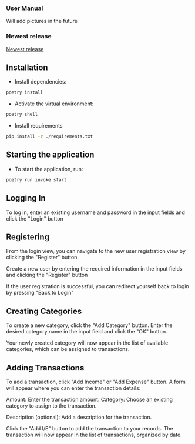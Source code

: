 ### User Manual

Will add pictures in the future
### Newest release
[Newest release](https://github.com/HerberHoover/ot-harjoitustyo/releases/tag/viikko6)

## Installation

- Install dependencies:

```bash
poetry install
```

- Activate the virtual environment:

```bash
poetry shell
```
- Install requirements

```bash
pip install -r ./requirements.txt
```


## Starting the application

- To start the application, run:

```bash
poetry run invoke start
```

## Logging In


To log in, enter an existing username and password in the input fields and click the "Login" button

## Registering
From the login view, you can navigate to the new user registration view by clicking the "Register" button

Create a new user by entering the required information in the input fields and clicking the "Register" button

If the user registration is successful, you can redirect yourself back to login by pressing "Back to Login"



## Creating Categories

To create a new category, click the "Add Category" button. Enter the desired category name in the input field and click the "OK" button.

Your newly created category will now appear in the list of available categories, which can be assigned to transactions.

## Adding Transactions

To add a transaction, click "Add Income" or "Add Expense" button. 
A form will appear where you can enter the transaction details:

Amount: Enter the transaction amount.
Category: Choose an existing category to assign to the transaction.

Description (optional): Add a description for the transaction.

Click the "Add I/E" button to add the transaction to your records. The transaction will now appear in the list of transactions, organized by date.